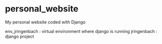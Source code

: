 # personal_website
My personal website coded with Django

env_jringenbach : virtual environment where django is running
jringenbach : django project
